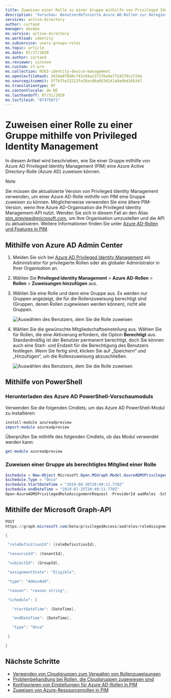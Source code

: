 ```yaml
---
title: Zuweisen einer Rolle zu einer Gruppe mithilfe von Privileged Identity Management in Azure AD | Microsoft-Dokumentation
description: 'Vorschau: Benutzerdefinierte Azure AD-Rollen zur Delegierung der Identitätsverwaltung. Verwalten von Azure-Rollen im Azure-Portal, mit PowerShell oder über die Graph-API.'
services: active-directory
author: curtand
manager: daveba
ms.service: active-directory
ms.workload: identity
ms.subservice: users-groups-roles
ms.topic: article
ms.date: 07/27/2020
ms.author: curtand
ms.reviewer: vincesm
ms.custom: it-pro
ms.collection: M365-identity-device-management
ms.openlocfilehash: 343da87048cf43c04a137376e9a7f24270ce729a
ms.sourcegitcommit: 5f7b75e32222fe20ac68a053d141a0adbd16b347
ms.translationtype: HT
ms.contentlocale: de-DE
ms.lasthandoff: 07/31/2020
ms.locfileid: "87475871"
---
```

# <a name="assign-a-role-to-a-group-using-privileged-identity-management"></a>Zuweisen einer Rolle zu einer Gruppe mithilfe von Privileged Identity Management

In diesem Artikel wird beschrieben, wie Sie einer Gruppe mithilfe von Azure AD Privileged Identity Management (PIM) eine Azure Active Directory-Rolle (Azure AD) zuweisen können.

> [!NOTE]
> Sie müssen die aktualisierte Version von Privileged Identity Management verwenden, um einer Azure AD-Rolle mithilfe von PIM eine Gruppe zuweisen zu können. Möglicherweise verwenden Sie eine ältere PIM-Version, wenn Ihre Azure AD-Organisation die Privileged Identity Management-API nutzt. Wenden Sie sich in diesem Fall an den Alias pim_preview@microsoft.com, um Ihre Organisation umzustellen und die API zu aktualisieren. Weitere Informationen finden Sie unter [Azure AD-Rollen und Features in PIM](../privileged-identity-management/azure-ad-roles-features.md).

## <a name="using-azure-ad-admin-center"></a>Mithilfe von Azure AD Admin Center

1. Melden Sie sich bei [Azure AD Privileged Identity Management](https://ms.portal.azure.com/?Microsoft_AAD_IAM_GroupRoles=true&Microsoft_AAD_IAM_userRolesV2=true&Microsoft_AAD_IAM_enablePimIntegration=true#blade/Microsoft_Azure_PIMCommon/CommonMenuBlade/quickStart) als Administrator für privilegierte Rollen oder als globaler Administrator in Ihrer Organisation an.

1. Wählen Sie **Privileged Identity Management** > **Azure AD-Rollen** > **Rollen** > **Zuweisungen hinzufügen** aus.

1. Wählen Sie eine Rolle und dann eine Gruppe aus. Es werden nur Gruppen angezeigt, die für die Rollenzuweisung berechtigt sind (Gruppen, denen Rollen zugewiesen werden können), nicht alle Gruppen.

    ![Auswählen des Benutzers, dem Sie die Rolle zuweisen](./media/roles-groups-pim-eligible/select-member.png)

1. Wählen Sie die gewünschte Mitgliedschaftseinstellung aus. Wählen Sie für Rollen, die eine Aktivierung erfordern, die Option **Berechtigt** aus. Standardmäßig ist der Benutzer permanent berechtigt, doch Sie können auch eine Start- und Endzeit für die Berechtigung des Benutzers festlegen. Wenn Sie fertig sind, klicken Sie auf „Speichern“ und „Hinzufügen“, um die Rollenzuweisung abzuschließen.

    ![Auswählen des Benutzers, dem Sie die Rolle zuweisen](./media/roles-groups-pim-eligible/set-assignment-settings.png)

## <a name="using-powershell"></a>Mithilfe von PowerShell

### <a name="download-the-azure-ad-preview-powershell-module"></a>Herunterladen des Azure AD PowerShell-Vorschaumoduls

Verwenden Sie die folgenden Cmdlets, um das Azure AD PowerShell-Modul zu installieren:

```powershell
install-module azureadpreview
import-module azureadpreview
```

Überprüfen Sie mithilfe des folgenden Cmdlets, ob das Modul verwendet werden kann:

```powershell
get-module azureadpreview
```

### <a name="assign-a-group-as-an-eligible-member-of-a-role"></a>Zuweisen einer Gruppe als berechtigtes Mitglied einer Rolle

```powershell
$schedule = New-Object Microsoft.Open.MSGraph.Model.AzureADMSPrivilegedSchedule
$schedule.Type = "Once"
$schedule.StartDateTime = "2019-04-26T20:49:11.770Z"
$schedule.endDateTime = "2019-07-25T20:49:11.770Z"
Open-AzureADMSPrivilegedRoleAssignmentRequest -ProviderId aadRoles -Schedule $schedule -ResourceId "[YOUR TENANT ID]" -RoleDefinitionId "9f8c1837-f885-4dfd-9a75-990f9222b21d" -SubjectId "[YOUR GROUP ID]" -AssignmentState "Eligible" -Type "AdminAdd"
```

## <a name="using-microsoft-graph-api"></a>Mithilfe der Microsoft Graph-API

```powershell
POST
https://graph.microsoft.com/beta/privilegedAccess/aadroles/roleAssignmentRequests  

{

 "roleDefinitionId": {roleDefinitionId},

 "resourceId": {tenantId},

 "subjectId": {GroupId},

 "assignmentState": "Eligible",

 "type": "AdminAdd",

 "reason": "reason string",

 "schedule": {

   "startDateTime": {DateTime},

   "endDateTime": {DateTime},

   "type": "Once"

 }

}
```

## <a name="next-steps"></a>Nächste Schritte

- [Verwenden von Cloudgruppen zum Verwalten von Rollenzuweisungen](roles-groups-concept.md)
- [Problembehandlung bei Rollen, die Cloudgruppen zugewiesen sind](roles-groups-faq-troubleshooting.md)
- [Konfigurieren von Einstellungen für Azure AD-Rollen in PIM](../privileged-identity-management/pim-how-to-change-default-settings.md)
- [Zuweisen von Azure-Ressourcenrollen in PIM](../privileged-identity-management/pim-resource-roles-assign-roles.md)
